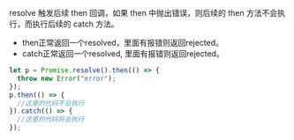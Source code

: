 resolve 触发后续 then 回调，如果 then 中抛出错误，则后续的 then 方法不会执行，而执行后续的 catch 方法。

* then正常返回一个resolved，里面有报错则返回rejected。
* catch正常返回一个resolved, 里面有报错则返回rejected。

```javascript
let p = Promise.resolve().then(() => {
  throw new Error("error");
});
p.then(() => {
  //这里的代码不会执行
}).catch(() => {
  //这里的代码将会执行
});
```
